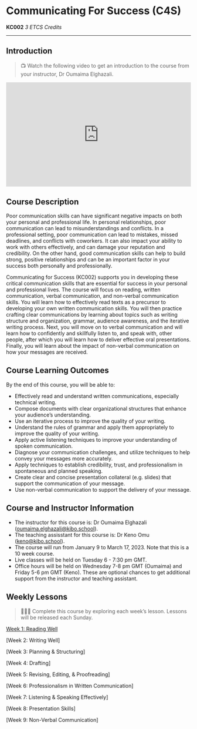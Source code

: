 # Communicating For Success (C4S)
**KC002** *3 ETCS Credits*

---
## Introduction

> 📺 Watch the following video to get an introduction to the course from your instructor, Dr Oumaima Elghazali.

<div style="position: relative; padding-bottom: 56.25%; height: 0;"><iframe src="https://www.youtube.com/embed/syEtTcI0p7o" title="YouTube video player" frameborder="0" allow="accelerometer; autoplay; clipboard-write; encrypted-media; gyroscope; picture-in-picture" allowfullscreen style="position: absolute; top: 0; left: 0; width: 100%; height: 100%;"></iframe></div> 

## Course Description

Poor communication skills can have significant negative impacts on both your personal and professional life. In personal relationships, poor communication can lead to misunderstandings and conflicts. In a professional setting, poor communication can lead to mistakes, missed deadlines, and conflicts with coworkers. It can also impact your ability to work with others effectively, and can damage your reputation and credibility. On the other hand, good communication skills can help to build strong, positive relationships and can be an important factor in your success both personally and professionally.

Communicating for Success (KC002) supports you in developing these critical communication skills that are essential for success in your personal and professional lives. The course will focus on reading, written communication, verbal communication, and non-verbal communication skills. You will learn how to effectively read texts as a precursor to developing your own written communication skills. You will then practice crafting clear communications by learning about topics such as writing structure and organization, grammar, audience awareness, and the iterative writing process. Next, you will move on to verbal communication and will learn how to confidently and skillfully listen to, and speak with, other people, after which you will learn how to deliver effective oral presentations. Finally, you will learn about the impact of non-verbal communication on how your messages are received.  

## Course Learning Outcomes
By the end of this course, you will be able to:

- Effectively read and understand written communications, especially technical writing.
- Compose documents with clear organizational structures that enhance your audience’s understanding.
- Use an iterative process to improve the quality of your writing.
- Understand the rules of grammar and apply them appropriately to improve the quality of your writing.
- Apply active listening techniques to improve your understanding of spoken communication.
- Diagnose your communication challenges, and utilize techniques to help convey your messages more accurately.
- Apply techniques to establish credibility, trust, and professionalism in spontaneous and planned speaking.
- Create clear and concise presentation collateral (e.g. slides) that support the communication of your message.
- Use non-verbal communication to support the delivery of your message. 

## Course and Instructor Information
- The instructor for this course is: Dr Oumaima Elghazali (oumaima.elghazali@kibo.school). 
- The teaching assisstant for this course is: Dr Keno Omu (keno@kibo.school).
- The course will run from January 9 to March 17, 2023. Note that this is a 10 week course.
- Live classes will be held on Tuesday 6 - 7:30 pm GMT. 
- Office hours will be held on Wednesday 7-8 pm GMT (Oumaima) and Friday 5-6 pm GMT (Keno). These are optional chances to get additional support from the instructor and teaching assistant.

## Weekly Lessons
> 👩🏿‍🏫 Complete this course by exploring each week’s lesson. Lessons will be released each Sunday.

[Week 1: Reading Well](/communicating-for-success/reading-well.md)

[Week 2: Writing Well] <!-- (/communicating-for-success/writing-well.md) -->

[Week 3: Planning & Structuring] <!-- (/communicating-for-success/planning-structuring.md) -->

[Week 4: Drafting] <!-- (/communicating-for-success/drafting.md) -->

[Week 5: Revising, Editing, & Proofreading] <!-- (/communicating-for-success/revising-editing-proofreading.md) -->

[Week 6: Professionalism in Written Communication] <!-- (/communicating-for-success/professionalism-in-written-communication.md) -->

[Week 7: Listening & Speaking Effectively] <!-- (/communicating-for-success/listening-and-speaking-effectively.md) -->

[Week 8: Presentation Skills] <!-- (/communicating-for-success/presentation-skills.md) -->

[Week 9: Non-Verbal Communication] <!-- (/communicating-for-success/non-verbal-communication.md) -->

